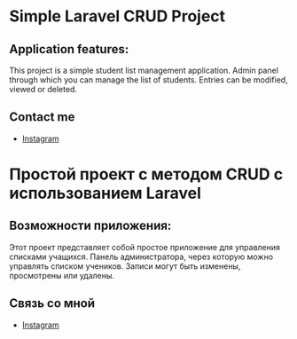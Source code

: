 # Simple Laravel CRUD Project
## Application features:
This project is a simple student list management application. Admin panel through which you can manage the list of students. Entries can be modified, viewed or deleted.
## Contact me
- [Instagram](https://www.instagram.com/ogkkk.exe/)


# Простой проект с методом CRUD с использованием Laravel 
## Возможности приложения:
Этот проект представляет собой простое приложение для управления списками учащихся. Панель администратора, через которую можно управлять списком учеников. Записи могут быть изменены, просмотрены или удалены.

## Связь со мной
- [Instagram](https://www.instagram.com/ogkkk.exe/)

